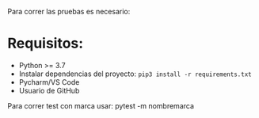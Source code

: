 Para correr las pruebas es necesario:

# Requisitos:
- Python >= 3.7
- Instalar dependencias del proyecto: `pip3 install -r requirements.txt`
- Pycharm/VS Code
- Usuario de GitHub


Para correr test con marca usar:
pytest -m nombremarca
